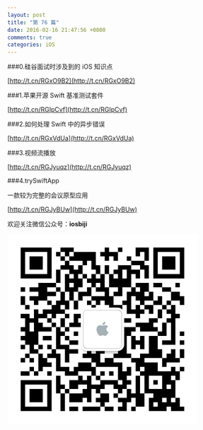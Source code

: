 ```yaml
---
layout: post
title: "第 76 篇"
date: 2016-02-16 21:47:56 +0800
comments: true
categories: iOS
---
```

###0.硅谷面试时涉及到的 iOS 知识点

[http://t.cn/RGxO9B2](http://t.cn/RGxO9B2)  

###1.苹果开源 Swift 基准测试套件

[http://t.cn/RGIpCvf](http://t.cn/RGIpCvf)  

###2.如何处理 Swift 中的异步错误

[http://t.cn/RGxVdUa](http://t.cn/RGxVdUa)  

###3.视频流播放

[http://t.cn/RGJyuqz](http://t.cn/RGJyuqz)  

###4.trySwiftApp

一款较为完整的会议原型应用  

[http://t.cn/RGJyBUw](http://t.cn/RGJyBUw)  

欢迎关注微信公众号：**iosbiji**

![iOS开发笔记](/images/weixin.jpg)